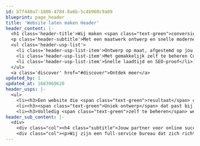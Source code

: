 ```yaml
---
id: b7f440a7-1886-4784-8a6b-5c4b960c9a09
blueprint: page_header
title: 'Website laten maken Header'
header_content: |-
  <h1 class='header-title'>Wij maken <span class="text-green">conversiegerichte</span> websites</h1>
  <p class='header-subtitle'>Met een maatwerk ontwerp en snelle moderne technieken zorgen we ervoor dat je website conversies oplevert en doelen bereikt.</p>
  <ul class='header-usp-list'>
    <li class='header-usp-list-item'>Ontwerp op maat, afgestemd op jou wensen</li>
    <li class='header-usp-list-item'>Met gemakkelijk zelf te beheren Content Management Systeem</li>
    <li class='header-usp-list-item'>Snelle laadtijd en SEO-proof</li>
  </ul>
  <a class='discover' href="#discover">Ontdek meer</a>
updated_by: 1
updated_at: 1683969620
header_usps: |-
  <ul>
    <li><h3>Een website die <span class="text-green">resultaat</span> oplevert</h3><p>We zetten je website op voor conversies en leads, gebaseerd op een strategische online aanpak.</p></li>
    <li><h3><span class="text-green">Uniek ontwerp</span> dat past bij je merk</h3><p>Geen beperkte templates. Wij ontwerpen een website die naadloos aansluit op jou wensen</p></li>
    <li><h3>Volledig <span class="text-green">zelf te beheren</span> website</h3><p>Onze websites zijn zonder technische kenis volledig zelf te beheren in het CMS van WordPress</p></li>
header_sub_content: |-
  <div>
    <div class="col"><h4 class="subtitle">Jouw partner voor online succes</h4><h2>Waarom designated?</h2></div>
    <div class="col"><p>Wij zijn een full-service bureau dat zich richt op het leveren van doelgerichte en effectieve ontwerpoplossingen. Onze ontwerpen worden nietalleen gebaseerd op de doelen die we samen met onze klanten vaststellen, maar ook op data en strategie. We helpen niet alleen bij het bouwen van een website maar denken ook actief met onze klanten mee over hun online strategie en voeren campagnes uit op verschillende social media- en zoekplatforms</p></div>
---
```

